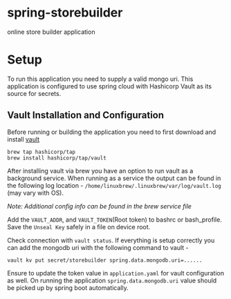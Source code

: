 # spring-storebuilder
online store builder application

# Setup
To run this application you need to supply a valid mongo uri. This application is configured to use spring cloud with Hashicorp Vault as its source for secrets.


## Vault Installation and Configuration
Before running or building the application you need to first download and install [vault](https://developer.hashicorp.com/vault/install)

```
brew tap hashicorp/tap
brew install hashicorp/tap/vault
```

After installing vault via brew you have an option to run vault as a background service. When running as a service the output can be found in the following log location - `/home/linuxbrew/.linuxbrew/var/log/vault.log` (may vary with OS).

*Note: Additional config info can be found in the brew service file*

Add the `VAULT_ADDR`, and `VAULT_TOKEN`(Root token) to bashrc or bash_profile. Save the `Unseal Key` safely in a file on device root.

Check connection with `vault status`. If everything is setup correctly you can add the mongodb uri with the following command to vault -

```
vault kv put secret/storebuilder spring.data.mongodb.uri=......
```

Ensure to update the token value in `application.yaml` for vault configuration as well. On running the application `spring.data.mongodb.uri` value should be picked up by spring boot automatically.